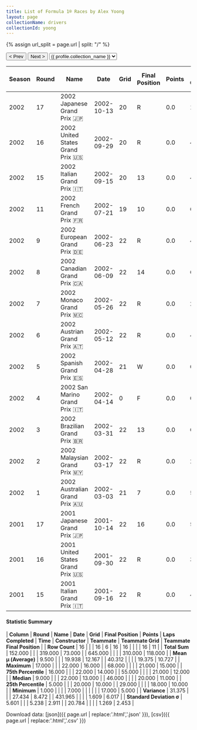 ```yaml
---
title: List of Formula 1® Races by Alex Yoong
layout: page
collectionName: drivers
collectionId: yoong
---
```


{% assign url_split = page.url | split: "/" %}
<div id="collection-navigation">
<button onclick="selector.options[selector.selectedIndex-1].value && (window.location = selector.options[selector.selectedIndex-1].value);">&lt; Prev</button>
<button onclick="selector.options[selector.selectedIndex+1].value && (window.location = selector.options[selector.selectedIndex+1].value);">Next &gt;</button>
<select id="selector" onchange="this.options[this.selectedIndex].value && (window.location = this.options[this.selectedIndex].value);">
  {% for collectionId in site.data[page.collectionName].refs %}
    {% if collectionId == page.collectionId %}
      {% assign selected = "selected" %}
    {% else %}
      {% assign selected = "" %}
    {% endif %}
    {% assign profile = site.data[page.collectionName][collectionId].profile %}
    <option value="/f1/{{ page.collectionName }}/{{ collectionId }}/{{ url_split[4] }}" {{ selected }}>{{ profile.collection_name }}</option>
  {% endfor %}
</select>
</div>

| Season | Round | Name | Date | Grid | Final Position | Points | Laps Completed | Time | Constructor | Teammate | Teammate Grid | Teammate Final Position |
|--|--|--|--|--|--|--|--|--|--|--|--|--|
| 2002 | 17 | 2002 Japanese Grand Prix 🇯🇵 | 2002-10-13 | 20 | R | 0.0 | 14 |   | Minardi 🇮🇹 | [Mark Webber 🇦🇺](/f1/drivers/webber) | 19 | 10 |
| 2002 | 16 | 2002 United States Grand Prix 🇺🇸 | 2002-09-29 | 20 | R | 0.0 | 46 |   | Minardi 🇮🇹 | [Mark Webber 🇦🇺](/f1/drivers/webber) | 18 | R |
| 2002 | 15 | 2002 Italian Grand Prix 🇮🇹 | 2002-09-15 | 20 | 13 | 0.0 | 47 |   | Minardi 🇮🇹 | [Mark Webber 🇦🇺](/f1/drivers/webber) | 19 | R |
| 2002 | 11 | 2002 French Grand Prix 🇫🇷 | 2002-07-21 | 19 | 10 | 0.0 | 68 |   | Minardi 🇮🇹 | [Mark Webber 🇦🇺](/f1/drivers/webber) | 18 | 8 |
| 2002 | 9 | 2002 European Grand Prix 🇩🇪 | 2002-06-23 | 22 | R | 0.0 | 48 |   | Minardi 🇮🇹 | [Mark Webber 🇦🇺](/f1/drivers/webber) | 20 | 15 |
| 2002 | 8 | 2002 Canadian Grand Prix 🇨🇦 | 2002-06-09 | 22 | 14 | 0.0 | 68 |   | Minardi 🇮🇹 | [Mark Webber 🇦🇺](/f1/drivers/webber) | 21 | 11 |
| 2002 | 7 | 2002 Monaco Grand Prix 🇲🇨 | 2002-05-26 | 22 | R | 0.0 | 29 |   | Minardi 🇮🇹 | [Mark Webber 🇦🇺](/f1/drivers/webber) | 20 | 11 |
| 2002 | 6 | 2002 Austrian Grand Prix 🇦🇹 | 2002-05-12 | 22 | R | 0.0 | 42 |   | Minardi 🇮🇹 | [Mark Webber 🇦🇺](/f1/drivers/webber) | 21 | 12 |
| 2002 | 5 | 2002 Spanish Grand Prix 🇪🇸 | 2002-04-28 | 21 | W | 0.0 | 0 |   | Minardi 🇮🇹 | [Mark Webber 🇦🇺](/f1/drivers/webber) | 20 | W |
| 2002 | 4 | 2002 San Marino Grand Prix 🇮🇹 | 2002-04-14 | 0 | F | 0.0 | 0 |   | Minardi 🇮🇹 | [Mark Webber 🇦🇺](/f1/drivers/webber) | 19 | 11 |
| 2002 | 3 | 2002 Brazilian Grand Prix 🇧🇷 | 2002-03-31 | 22 | 13 | 0.0 | 67 |   | Minardi 🇮🇹 | [Mark Webber 🇦🇺](/f1/drivers/webber) | 20 | 11 |
| 2002 | 2 | 2002 Malaysian Grand Prix 🇲🇾 | 2002-03-17 | 22 | R | 0.0 | 29 |   | Minardi 🇮🇹 | [Mark Webber 🇦🇺](/f1/drivers/webber) | 21 | R |
| 2002 | 1 | 2002 Australian Grand Prix 🇦🇺 | 2002-03-03 | 21 | 7 | 0.0 | 55 |   | Minardi 🇮🇹 | [Mark Webber 🇦🇺](/f1/drivers/webber) | 18 | 5 |
| 2001 | 17 | 2001 Japanese Grand Prix 🇯🇵 | 2001-10-14 | 22 | 16 | 0.0 | 50 |   | Minardi 🇮🇹 | [Fernando Alonso 🇪🇸](/f1/drivers/alonso) | 18 | 11 |
| 2001 | 16 | 2001 United States Grand Prix 🇺🇸 | 2001-09-30 | 22 | R | 0.0 | 38 |   | Minardi 🇮🇹 | [Fernando Alonso 🇪🇸](/f1/drivers/alonso) | 17 | R |
| 2001 | 15 | 2001 Italian Grand Prix 🇮🇹 | 2001-09-16 | 22 | R | 0.0 | 44 |   | Minardi 🇮🇹 | [Fernando Alonso 🇪🇸](/f1/drivers/alonso) | 21 | 13 |

#### Statistic Summary

| **Column** | **Round** | **Name** | **Date** | **Grid** | **Final Position** | **Points** | **Laps Completed** | **Time** | **Constructor** | **Teammate** | **Teammate Grid** | **Teammate Final Position** |
| **Row Count** | 16 |  |  | 16 | 6 | 16 | 16 |  |  |  | 16 | 11 |
| **Total Sum** | 152.000 |  |  | 319.000 | 73.000 |  | 645.000 |  |  |  | 310.000 | 118.000 |
| **Mean μ (Average)** | 9.500 |  |  | 19.938 | 12.167 |  | 40.312 |  |  |  | 19.375 | 10.727 |
| **Maximum** | 17.000 |  |  | 22.000 | 16.000 |  | 68.000 |  |  |  | 21.000 | 15.000 |
| **75th Percentile** | 16.000 |  |  | 22.000 | 14.000 |  | 55.000 |  |  |  | 21.000 | 12.000 |
| **Median** | 9.000 |  |  | 22.000 | 13.000 |  | 46.000 |  |  |  | 20.000 | 11.000 |
| **25th Percentile** | 5.000 |  |  | 20.000 | 10.000 |  | 29.000 |  |  |  | 18.000 | 10.000 |
| **Minimum** | 1.000 |  |  |  | 7.000 |  |  |  |  |  | 17.000 | 5.000 |
| **Variance** | 31.375 |  |  | 27.434 | 8.472 |  | 431.965 |  |  |  | 1.609 | 6.017 |
| **Standard Deviation σ** | 5.601 |  |  | 5.238 | 2.911 |  | 20.784 |  |  |  | 1.269 | 2.453 |

Download data: [json]({{ page.url | replace:'.html','.json' }}), [csv]({{ page.url | replace:'.html','.csv' }})
